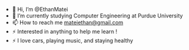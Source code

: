 - 👋 Hi, I’m @EthanMatei
- 🌱 I’m currently studying Computer Engineering at Purdue University
- 📫 How to reach me  mateiethan@gmail.com
- ⚡ Interested in anything to help me learn !
- ⚡ I love cars, playing music, and staying healthy
